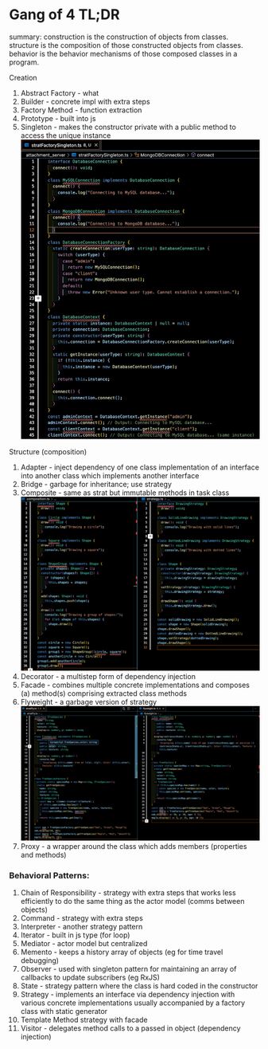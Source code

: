 # Gang of 4 TL;DR

summary: construction is the construction of objects from classes. structure is the composition of those constructed objects from classes. behavior is the behavior mechanisms of those composed classes in a program.

Creation

1. Abstract Factory - what
2. Builder - concrete impl with extra steps
3. Factory Method - function extraction
4. Prototype - built into js
5. Singleton - makes the constructor private with a public method to access the unique instance ![Alt text describing the image](singleton.jpeg)

Structure (composition)

1. Adapter - inject dependency of one class implementation of an interface into another class which implements another interface
2. Bridge - garbage for inheritance; use strategy
3. Composite - same as strat but immutable methods in task class ![composite](./composite.png)
4. Decorator - a multistep form of dependency injection
5. Facade - combines multiple concrete implementations and composes (a) method(s) comprising extracted class methods
6. Flyweight - a garbage version of strategy ![flyweight](./flyweight.png)
7. Proxy - a wrapper around the class which adds members (properties and methods)

### Behavioral Patterns:

1. Chain of Responsibility - strategy with extra steps that works less efficiently to do the same thing as the actor model (comms between objects)
2. Command - strategy with extra steps
3. Interpreter - another strategy pattern
4. Iterator - built in js type (for loop)
5. Mediator - actor model but centralized
6. Memento - keeps a history array of objects (eg for time travel debugging)
7. Observer - used with singleton pattern for maintaining an array of callbacks to update subscribers (eg RxJS)
8. State - strategy pattern where the class is hard coded in the constructor
9. Strategy - implements an interface via dependency injection with various concrete implementations usually accompanied by a factory class with static generator
10. Template Method strategy with facade
11. Visitor - delegates method calls to a passed in object (dependency injection)
